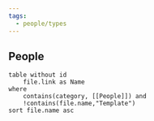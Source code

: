 ```yaml
---
tags:
  - people/types
---
```


## People

```dataview
table without id
	file.link as Name
where
	contains(category, [[People]]) and
	!contains(file.name,"Template")
sort file.name asc
```
